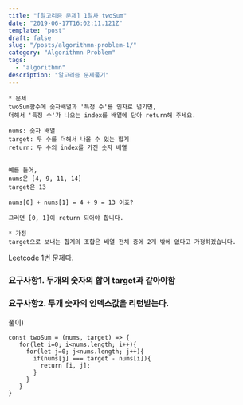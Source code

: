 ```yaml
---
title: "[알고리즘 문제] 1일차 twoSum"
date: "2019-06-17T16:02:11.121Z"
template: "post"
draft: false
slug: "/posts/algorithmn-problem-1/"
category: "Algorithmn Problem"
tags:
  - "algorithmn"
description: "알고리즘 문제풀기"
---
```


```
* 문제
twoSum함수에 숫자배열과 '특정 수'를 인자로 넘기면,
더해서 '특정 수'가 나오는 index를 배열에 담아 return해 주세요.

nums: 숫자 배열
target: 두 수를 더해서 나올 수 있는 합계
return: 두 수의 index를 가진 숫자 배열


예를 들어,
nums은 [4, 9, 11, 14]
target은 13 

nums[0] + nums[1] = 4 + 9 = 13 이죠?

그러면 [0, 1]이 return 되어야 합니다.

* 가정
target으로 보내는 합계의 조합은 배열 전체 중에 2개 밖에 없다고 가정하겠습니다.
```

Leetcode 1번 문제다.


### 요구사항1. 두개의 숫자의 합이 target과 같아야함
### 요구사항2. 두개 숫자의 인덱스값을 리턴받는다.

풀이)
```
const twoSum = (nums, target) => {
   for(let i=0; i<nums.length; i++){
     for(let j=0; j<nums.length; j++){
       if(nums[j] === target - nums[i]){
         return [i, j];
       }
     }
   }
}

```

